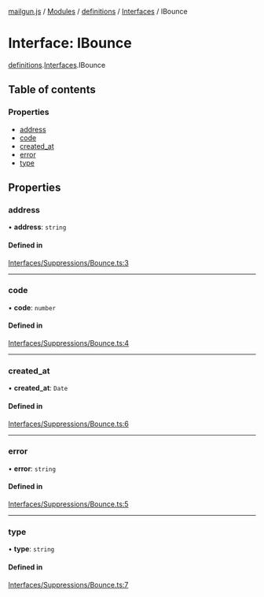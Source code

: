 [mailgun.js](../README.md) / [Modules](../modules.md) / [definitions](../modules/definitions.md) / [Interfaces](../modules/definitions.Interfaces.md) / IBounce

# Interface: IBounce

[definitions](../modules/definitions.md).[Interfaces](../modules/definitions.Interfaces.md).IBounce

## Table of contents

### Properties

- [address](definitions.Interfaces.IBounce.md#address)
- [code](definitions.Interfaces.IBounce.md#code)
- [created\_at](definitions.Interfaces.IBounce.md#created_at)
- [error](definitions.Interfaces.IBounce.md#error)
- [type](definitions.Interfaces.IBounce.md#type)

## Properties

### address

• **address**: `string`

#### Defined in

[Interfaces/Suppressions/Bounce.ts:3](https://github.com/mailgun/mailgun.js/blob/d21489b/lib/Interfaces/Suppressions/Bounce.ts#L3)

___

### code

• **code**: `number`

#### Defined in

[Interfaces/Suppressions/Bounce.ts:4](https://github.com/mailgun/mailgun.js/blob/d21489b/lib/Interfaces/Suppressions/Bounce.ts#L4)

___

### created\_at

• **created\_at**: `Date`

#### Defined in

[Interfaces/Suppressions/Bounce.ts:6](https://github.com/mailgun/mailgun.js/blob/d21489b/lib/Interfaces/Suppressions/Bounce.ts#L6)

___

### error

• **error**: `string`

#### Defined in

[Interfaces/Suppressions/Bounce.ts:5](https://github.com/mailgun/mailgun.js/blob/d21489b/lib/Interfaces/Suppressions/Bounce.ts#L5)

___

### type

• **type**: `string`

#### Defined in

[Interfaces/Suppressions/Bounce.ts:7](https://github.com/mailgun/mailgun.js/blob/d21489b/lib/Interfaces/Suppressions/Bounce.ts#L7)
